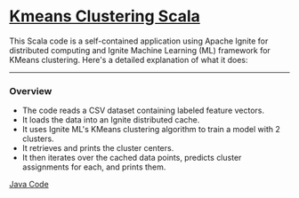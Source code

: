 # [Kmeans Clustering Scala](https://github.com/werowe/InsightML/blob/master/Kmeans.scala)

This Scala code is a self-contained application using Apache Ignite for distributed computing and Ignite Machine Learning (ML) framework for KMeans clustering. Here's a detailed explanation of what it does:

---

### Overview

- The code reads a CSV dataset containing labeled feature vectors.
- It loads the data into an Ignite distributed cache.
- It uses Ignite ML's KMeans clustering algorithm to train a model with 2 clusters.
- It retrieves and prints the cluster centers.
- It then iterates over the cached data points, predicts cluster assignments for each, and prints them.


[Java Code](https://github.com/werowe/InsightML/blob/master/LRExample.java)

